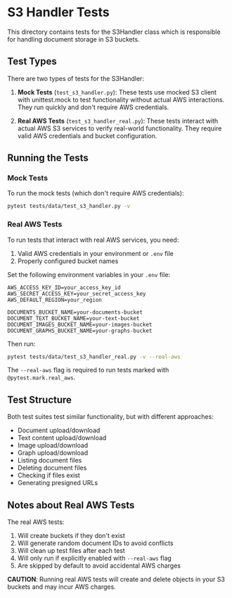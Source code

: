 # S3 Handler Tests

This directory contains tests for the S3Handler class which is responsible for handling document storage in S3 buckets.

## Test Types

There are two types of tests for the S3Handler:

1. **Mock Tests** (`test_s3_handler.py`): These tests use mocked S3 client with unittest.mock to test functionality without actual AWS interactions. They run quickly and don't require AWS credentials.

2. **Real AWS Tests** (`test_s3_handler_real.py`): These tests interact with actual AWS S3 services to verify real-world functionality. They require valid AWS credentials and bucket configuration.

## Running the Tests

### Mock Tests

To run the mock tests (which don't require AWS credentials):

```bash
pytest tests/data/test_s3_handler.py -v
```

### Real AWS Tests

To run tests that interact with real AWS services, you need:

1. Valid AWS credentials in your environment or `.env` file
2. Properly configured bucket names

Set the following environment variables in your `.env` file:

```
AWS_ACCESS_KEY_ID=your_access_key_id
AWS_SECRET_ACCESS_KEY=your_secret_access_key
AWS_DEFAULT_REGION=your_region

DOCUMENTS_BUCKET_NAME=your-documents-bucket
DOCUMENT_TEXT_BUCKET_NAME=your-text-bucket
DOCUMENT_IMAGES_BUCKET_NAME=your-images-bucket
DOCUMENT_GRAPHS_BUCKET_NAME=your-graphs-bucket
```

Then run:

```bash
pytest tests/data/test_s3_handler_real.py -v --real-aws
```

The `--real-aws` flag is required to run tests marked with `@pytest.mark.real_aws`.

## Test Structure

Both test suites test similar functionality, but with different approaches:

- Document upload/download
- Text content upload/download
- Image upload/download
- Graph upload/download
- Listing document files
- Deleting document files
- Checking if files exist
- Generating presigned URLs

## Notes about Real AWS Tests

The real AWS tests:

1. Will create buckets if they don't exist
2. Will generate random document IDs to avoid conflicts
3. Will clean up test files after each test
4. Will only run if explicitly enabled with `--real-aws` flag
5. Are skipped by default to avoid accidental AWS charges

**CAUTION**: Running real AWS tests will create and delete objects in your S3 buckets and may incur AWS charges. 